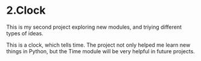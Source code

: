 # 2.Clock
This is my second project exploring new modules, and triying different types of ideas.


This is a clock, which tells time. The project not only helped me learn new things in Python, but the Time module will be very helpful in future projects.
